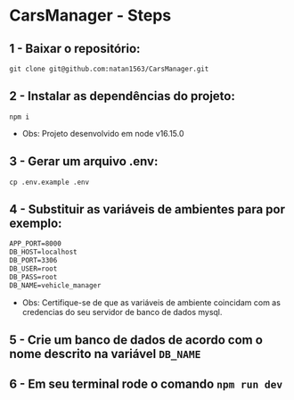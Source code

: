 # CarsManager - Steps

## 1 - Baixar o repositório:
```git clone git@github.com:natan1563/CarsManager.git```

## 2 - Instalar as dependências do projeto:
```npm i```
- Obs: Projeto desenvolvido em node v16.15.0

## 3 - Gerar um arquivo .env:
```cp .env.example .env```

## 4 - Substituir as variáveis de ambientes para por exemplo:
```md
APP_PORT=8000
DB_HOST=localhost
DB_PORT=3306
DB_USER=root
DB_PASS=root
DB_NAME=vehicle_manager
```
- Obs: Certifique-se de que as variáveis de ambiente coincidam com as credencias do seu servidor de banco de dados mysql.
 
## 5 - Crie um banco de dados de acordo com o nome descrito na variável ```DB_NAME```

## 6 - Em seu terminal rode o comando ```npm run dev```
